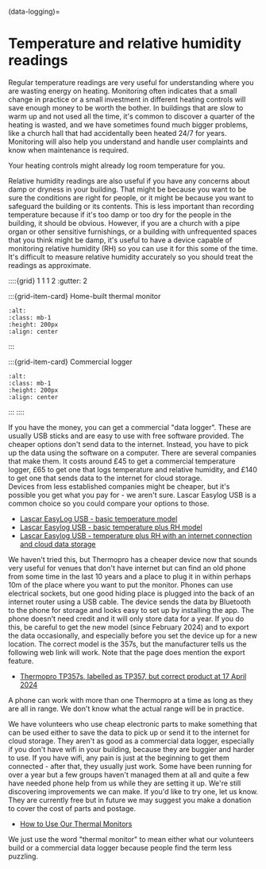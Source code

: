 (data-logging)=
# Temperature and relative humidity readings


Regular temperature readings are very useful for understanding where you are wasting energy on heating.  Monitoring often indicates that a small change in practice or a small investment in different heating controls will save enough money to be worth the bother.  In buildings that are slow to warm up and not used all the time, it's common to discover a quarter of the heating is wasted, and we have sometimes found much bigger problems, like a church hall that had accidentally been heated 24/7 for years.  Monitoring will also help you understand and handle user complaints and know when maintenance is required.

Your heating controls might already log room temperature for you.

Relative humidity readings are also useful if you have any concerns about damp or dryness in your building.  That might be because you want to be sure the conditions are right for people, or it might be because you want to safeguard the building or its contents.  This is less important than recording temperature because if it's too damp or too dry for the people in the building, it should be obvious.  However, if you are a church with a pipe organ or other sensitive furnishings, or a building with unfrequented spaces that you think might be damp, it's useful to have a device capable of monitoring relative humidity (RH) so you can use it for this some of the time.  It's difficult to measure relative humidity accurately so you should treat the readings as approximate.

::::{grid} 1 1 1 2 
:gutter: 2

:::{grid-item-card}  Home-built thermal monitor 
```{image} /images/monitoring/bare-monitor.jpg
:alt: 
:class: mb-1
:height: 200px
:align: center
```
:::

:::{grid-item-card} Commercial logger
```{image} /images/commercial-logger.jpg 
:alt: 
:class: mb-1
:height: 200px
:align: center
```
:::
::::

If you have the money, you can get a commercial "data logger".  These are usually USB sticks and are easy to use with free software provided.  The cheaper options don't send data to the internet.  Instead, you have to pick up the data using the software on a computer.   There are several companies that make them.  It costs around £45 to get a commercial temperature logger, £65 to get one that logs temperature and relative humidity, and £140 to get one that sends data to the internet for cloud storage.    
Devices from less established companies might be cheaper, but it's possible you get what you pay for - we aren't sure.  Lascar Easylog USB is a common choice so you could compare your options to those.


- [Lascar EasyLog USB - basic temperature model](https://www.lascarelectronics.com/easylog-el-usb-1)  
- [Lascar Easylog USB - basic temperature plus RH model](https://www.lascarelectronics.com/easylog-el-usb-2)
- [Lascar Easylog USB - temperature plus RH with an internet connection and cloud data storage](https://lascarelectronics.com/data-loggers/temperature-humidity/el-wifi-th/)

We haven't tried this, but Thermopro has a cheaper device now that sounds very useful for venues that don't have internet but can find an old phone from some time in the last 10 years and a place to plug it in within perhaps 10m of the place where you want to put the monitor.  Phones can use electrical sockets, but one good hiding place is plugged into the back of an internet router using a USB cable. The device sends the data by Bluetooth to the phone for storage and looks easy to set up by installing the app.   The phone doesn't need credit and it will only store data for a year.  If you do this, be careful to get the new model (since February 2024) and to export the data occasionally, and especially before you set the device up for a new location.  The correct model is the 357s, but the manufacturer tells us the following web link will work.  Note that the page does mention the export feature.

- [Thermopro TP357s, labelled as TP357, but correct product at 17 April 2024](https://www.amazon.co.uk/dp/B093PT1NL1?ref=myi_title_dp&th=1)

A phone can work with more than one Thermopro at a time as long as they are all in range.  We don't know what the actual range will be in practice.


We have volunteers who use cheap electronic parts to make something that can be used either to save the data to pick up or send it to the internet for cloud storage.  They aren't as good as a commercial data logger, especially if you don't have wifi in your building, because they are buggier and harder to use.  If you have wifi, any pain is just at the beginning to get them connected - after that, they usually just work.  Some have been running for over a year but a few groups haven't managed them at all and quite a few have needed phone help from us while they are setting it up.  We're still discovering improvements we can make.  If you'd like to try one, let us know.  They are currently free but in future we may suggest you make a donation to cover the cost of parts and postage. 

- [How to Use Our Thermal Monitors](our-monitors)

We just use the word "thermal monitor" to mean either what our volunteers build or a commercial data logger because people find the term less puzzling.


